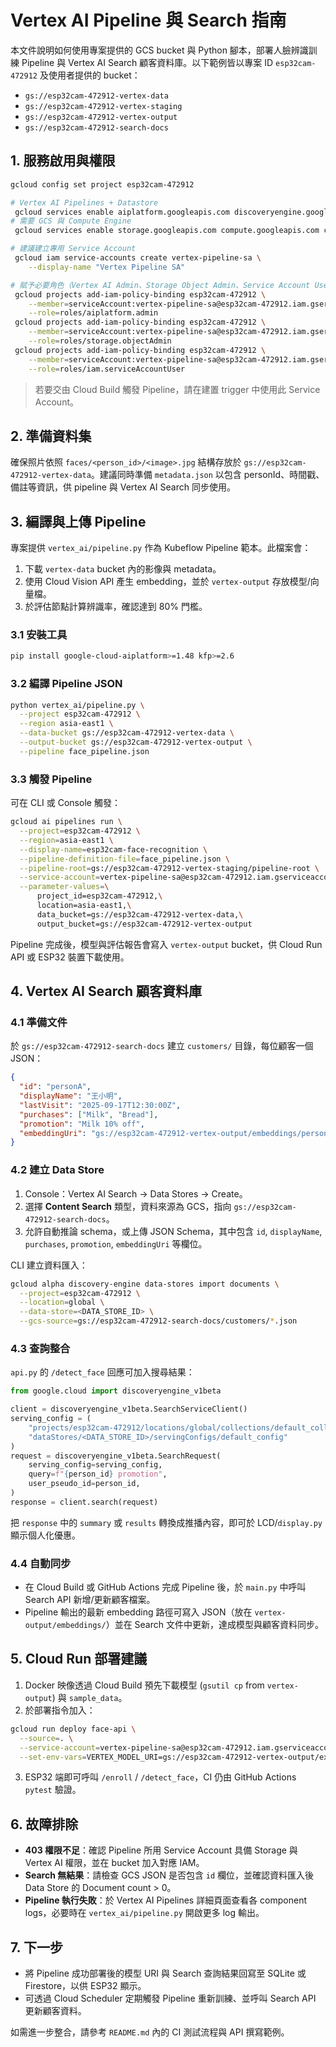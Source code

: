 # Vertex AI Pipeline 與 Search 指南

本文件說明如何使用專案提供的 GCS bucket 與 Python 腳本，部署人臉辨識訓練 Pipeline 與 Vertex AI Search 顧客資料庫。以下範例皆以專案 ID `esp32cam-472912` 及使用者提供的 bucket：

- `gs://esp32cam-472912-vertex-data`
- `gs://esp32cam-472912-vertex-staging`
- `gs://esp32cam-472912-vertex-output`
- `gs://esp32cam-472912-search-docs`

## 1. 服務啟用與權限

```bash
gcloud config set project esp32cam-472912

# Vertex AI Pipelines + Datastore
 gcloud services enable aiplatform.googleapis.com discoveryengine.googleapis.com
# 需要 GCS 與 Compute Engine
 gcloud services enable storage.googleapis.com compute.googleapis.com cloudbuild.googleapis.com

# 建議建立專用 Service Account
 gcloud iam service-accounts create vertex-pipeline-sa \
    --display-name "Vertex Pipeline SA"

# 賦予必要角色（Vertex AI Admin、Storage Object Admin、Service Account User）
 gcloud projects add-iam-policy-binding esp32cam-472912 \
    --member=serviceAccount:vertex-pipeline-sa@esp32cam-472912.iam.gserviceaccount.com \
    --role=roles/aiplatform.admin
 gcloud projects add-iam-policy-binding esp32cam-472912 \
    --member=serviceAccount:vertex-pipeline-sa@esp32cam-472912.iam.gserviceaccount.com \
    --role=roles/storage.objectAdmin
 gcloud projects add-iam-policy-binding esp32cam-472912 \
    --member=serviceAccount:vertex-pipeline-sa@esp32cam-472912.iam.gserviceaccount.com \
    --role=roles/iam.serviceAccountUser
```

> 若要交由 Cloud Build 觸發 Pipeline，請在建置 trigger 中使用此 Service Account。

## 2. 準備資料集

確保照片依照 `faces/<person_id>/<image>.jpg` 結構存放於 `gs://esp32cam-472912-vertex-data`。建議同時準備 `metadata.json` 以包含 personId、時間戳、備註等資訊，供 pipeline 與 Vertex AI Search 同步使用。

## 3. 編譯與上傳 Pipeline

專案提供 `vertex_ai/pipeline.py` 作為 Kubeflow Pipeline 範本。此檔案會：

1. 下載 `vertex-data` bucket 內的影像與 metadata。
2. 使用 Cloud Vision API 產生 embedding，並於 `vertex-output` 存放模型/向量檔。
3. 於評估節點計算辨識率，確認達到 80% 門檻。

### 3.1 安裝工具

```bash
pip install google-cloud-aiplatform>=1.48 kfp>=2.6
```

### 3.2 編譯 Pipeline JSON

```bash
python vertex_ai/pipeline.py \
  --project esp32cam-472912 \
  --region asia-east1 \
  --data-bucket gs://esp32cam-472912-vertex-data \
  --output-bucket gs://esp32cam-472912-vertex-output \
  --pipeline face_pipeline.json
```

### 3.3 觸發 Pipeline

可在 CLI 或 Console 觸發：

```bash
gcloud ai pipelines run \
  --project=esp32cam-472912 \
  --region=asia-east1 \
  --display-name=esp32cam-face-recognition \
  --pipeline-definition-file=face_pipeline.json \
  --pipeline-root=gs://esp32cam-472912-vertex-staging/pipeline-root \
  --service-account=vertex-pipeline-sa@esp32cam-472912.iam.gserviceaccount.com \
  --parameter-values=\
      project_id=esp32cam-472912,\
      location=asia-east1,\
      data_bucket=gs://esp32cam-472912-vertex-data,\
      output_bucket=gs://esp32cam-472912-vertex-output
```

Pipeline 完成後，模型與評估報告會寫入 `vertex-output` bucket，供 Cloud Run API 或 ESP32 裝置下載使用。

## 4. Vertex AI Search 顧客資料庫

### 4.1 準備文件

於 `gs://esp32cam-472912-search-docs` 建立 `customers/` 目錄，每位顧客一個 JSON：

```json
{
  "id": "personA",
  "displayName": "王小明",
  "lastVisit": "2025-09-17T12:30:00Z",
  "purchases": ["Milk", "Bread"],
  "promotion": "Milk 10% off",
  "embeddingUri": "gs://esp32cam-472912-vertex-output/embeddings/personA.npy"
}
```

### 4.2 建立 Data Store

1. Console：Vertex AI Search → Data Stores → Create。
2. 選擇 **Content Search** 類型，資料來源為 GCS，指向 `gs://esp32cam-472912-search-docs`。
3. 允許自動推論 schema，或上傳 JSON Schema，其中包含 `id`, `displayName`, `purchases`, `promotion`, `embeddingUri` 等欄位。

CLI 建立資料匯入：

```bash
gcloud alpha discovery-engine data-stores import documents \
  --project=esp32cam-472912 \
  --location=global \
  --data-store=<DATA_STORE_ID> \
  --gcs-source=gs://esp32cam-472912-search-docs/customers/*.json
```

### 4.3 查詢整合

`api.py` 的 `/detect_face` 回應可加入搜尋結果：

```python
from google.cloud import discoveryengine_v1beta

client = discoveryengine_v1beta.SearchServiceClient()
serving_config = (
    "projects/esp32cam-472912/locations/global/collections/default_collection/"
    "dataStores/<DATA_STORE_ID>/servingConfigs/default_config"
)
request = discoveryengine_v1beta.SearchRequest(
    serving_config=serving_config,
    query=f"{person_id} promotion",
    user_pseudo_id=person_id,
)
response = client.search(request)
```

把 `response` 中的 `summary` 或 `results` 轉換成推播內容，即可於 LCD/`display.py` 顯示個人化優惠。

### 4.4 自動同步

- 在 Cloud Build 或 GitHub Actions 完成 Pipeline 後，於 `main.py` 中呼叫 Search API 新增/更新顧客檔案。
- Pipeline 輸出的最新 embedding 路徑可寫入 JSON（放在 `vertex-output/embeddings/`）並在 Search 文件中更新，達成模型與顧客資料同步。

## 5. Cloud Run 部署建議

1. Docker 映像透過 Cloud Build 預先下載模型 (`gsutil cp` from `vertex-output`) 與 `sample_data`。
2. 於部署指令加入：

```bash
gcloud run deploy face-api \
  --source=. \
  --service-account=vertex-pipeline-sa@esp32cam-472912.iam.gserviceaccount.com \
  --set-env-vars=VERTEX_MODEL_URI=gs://esp32cam-472912-vertex-output/exported_model
```

3. ESP32 端即可呼叫 `/enroll` / `/detect_face`，CI 仍由 GitHub Actions `pytest` 驗證。

## 6. 故障排除

- **403 權限不足**：確認 Pipeline 所用 Service Account 具備 Storage 與 Vertex AI 權限，並在 bucket 加入對應 IAM。
- **Search 無結果**：請檢查 GCS JSON 是否包含 `id` 欄位，並確認資料匯入後 Data Store 的 Document count > 0。
- **Pipeline 執行失敗**：於 Vertex AI Pipelines 詳細頁面查看各 component logs，必要時在 `vertex_ai/pipeline.py` 開啟更多 log 輸出。

## 7. 下一步

- 將 Pipeline 成功部署後的模型 URI 與 Search 查詢結果回寫至 SQLite 或 Firestore，以供 ESP32 顯示。
- 可透過 Cloud Scheduler 定期觸發 Pipeline 重新訓練、並呼叫 Search API 更新顧客資料。

如需進一步整合，請參考 `README.md` 內的 CI 測試流程與 API 撰寫範例。
